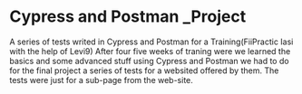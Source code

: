 # Cypress and Postman _Project
A series of tests writed in Cypress and Postman for a Training(FiiPractic Iasi with the help of Levi9) 
After four five weeks of traning were we learned the basics and some advanced stuff using Cypress and Postman we had to do for the final project a series of tests for a websited offered by them. The tests were just for a sub-page from the web-site.
